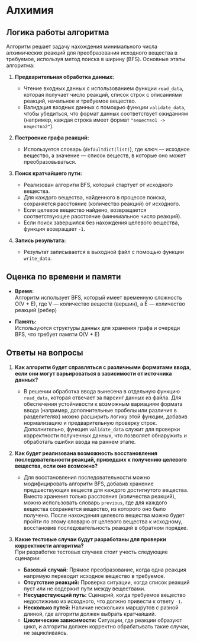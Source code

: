 # Алхимия

## Логика работы алгоритма

Алгоритм решает задачу нахождения минимального числа алхимических реакций для преобразования исходного вещества в
требуемое, используя метод поиска в ширину (BFS). Основные этапы алгоритма:

1. **Предварительная обработка данных:**
    - Чтение входных данных с использованием функции `read_data`, которая получает число реакций, список строк с
      описаниями реакций, начальное и требуемое вещество.
    - Валидация входных данных с помощью функции `validate_data`, чтобы убедиться, что формат данных соответствует
      ожиданиям (например, каждая строка имеет формат `"вещество1 -> вещество2"`).

2. **Построение графа реакций:**
    - Используется словарь (`defaultdict(list)`), где ключ — исходное вещество, а значение — список веществ, в которые
      оно может преобразовываться.

3. **Поиск кратчайшего пути:**
    - Реализован алгоритм BFS, который стартует от исходного вещества.
    - Для каждого вещества, найденного в процессе поиска, сохраняется расстояние (количество реакций) от исходного.
    - Если целевое вещество найдено, возвращается соответствующее расстояние (минимальное число реакций).
    - Если поиск завершился без нахождения целевого вещества, функция возвращает `-1`.

4. **Запись результата:**
    - Результат записывается в выходной файл с помощью функции `write_data`.

## Оценка по времени и памяти

- **Время:**  
  Алгоритм использует BFS, который имеет временную сложность O(V + E), где V — количество веществ (вершин), а E —
  количество реакций (ребер)

- **Память:**  
  Используются структуры данных для хранения графа и очереди BFS, что требует памяти O(V + E)

## Ответы на вопросы

1. **Как алгоритм будет справляться с различными форматами ввода, если они могут варьироваться в зависимости от
   источника данных?**
    - В решении обработка ввода вынесена в отдельную функцию `read_data`, которая отвечает за парсинг данных из файла.
      Для обеспечения устойчивости к возможным вариациям формата ввода (например, дополнительные пробелы или различия в
      разделителях) можно расширить логику этой функции, добавив нормализацию и предварительную проверку строк.
      Дополнительно, функция `validate_data` служит для проверки корректности полученных данных, что позволяет
      обнаружить и обработать ошибки ввода на раннем этапе.


2. **Как будет реализована возможность восстановления последовательности реакций, приведших к получению целевого
   вещества, если оно возможно?**
    - Для восстановления последовательности можно модифицировать алгоритм BFS, добавив хранение предшествующих веществ
      для каждого достигнутого вещества. Вместо хранения только расстояния (количества реакций), можно использовать
      словарь `previous`, где для каждого вещества сохраняется вещество, из которого оно было получено. После нахождения
      целевого вещества можно будет пройти по этому словарю от целевого вещества к исходному, восстановив
      последовательность реакций в обратном порядке.


3. **Какие тестовые случаи будут разработаны для проверки корректности алгоритма?**  
   При разработке тестовых случаев стоит учесть следующие сценарии:
    - **Базовый случай:** Прямое преобразование, когда одна реакция напрямую переводит исходное вещество в требуемое.
    - **Отсутствие реакций:** Проверка ситуации, когда список реакций пуст или не содержит пути между веществами.
    - **Несуществующий путь:** Сценарий, когда требуемое вещество недостижимо из исходного, что должно привести к ответу
      `-1`.
    - **Несколько путей:** Наличие нескольких маршрутов с разной длиной, где алгоритм должен выбрать кратчайший.
    - **Циклические зависимости:** Ситуации, где реакции образуют цикл, и алгоритм должен корректно обрабатывать такие
      случаи, не зацикливаясь.